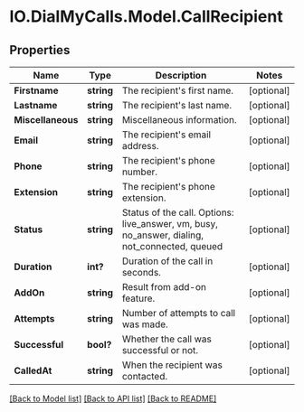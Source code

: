 # IO.DialMyCalls.Model.CallRecipient
## Properties

Name | Type | Description | Notes
------------ | ------------- | ------------- | -------------
**Firstname** | **string** | The recipient&#39;s first name. | [optional] 
**Lastname** | **string** | The recipient&#39;s last name. | [optional] 
**Miscellaneous** | **string** | Miscellaneous information. | [optional] 
**Email** | **string** | The recipient&#39;s email address. | [optional] 
**Phone** | **string** | The recipient&#39;s phone number. | [optional] 
**Extension** | **string** | The recipient&#39;s phone extension. | [optional] 
**Status** | **string** | Status of the call. Options: live_answer, vm, busy, no_answer, dialing, not_connected, queued | [optional] 
**Duration** | **int?** | Duration of the call in seconds. | [optional] 
**AddOn** | **string** | Result from add-on feature. | [optional] 
**Attempts** | **string** | Number of attempts to call was made. | [optional] 
**Successful** | **bool?** | Whether the call was successful or not. | [optional] 
**CalledAt** | **string** | When the recipient was contacted. | [optional] 

[[Back to Model list]](../README.md#documentation-for-models) [[Back to API list]](../README.md#documentation-for-api-endpoints) [[Back to README]](../README.md)

